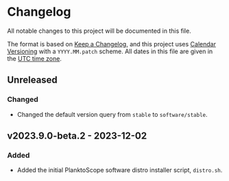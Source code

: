 # Changelog

All notable changes to this project will be documented in this file.

The format is based on [Keep a Changelog](https://keepachangelog.com/en/1.0.0/),
and this project uses [Calendar Versioning](https://calver.org/) with a `YYYY.MM.patch` scheme.
All dates in this file are given in the [UTC time zone](https://en.wikipedia.org/wiki/Coordinated_Universal_Time).

## Unreleased

### Changed

- Changed the default version query from `stable` to `software/stable`.

## v2023.9.0-beta.2 - 2023-12-02

### Added

- Added the initial PlanktoScope software distro installer script, `distro.sh`.
